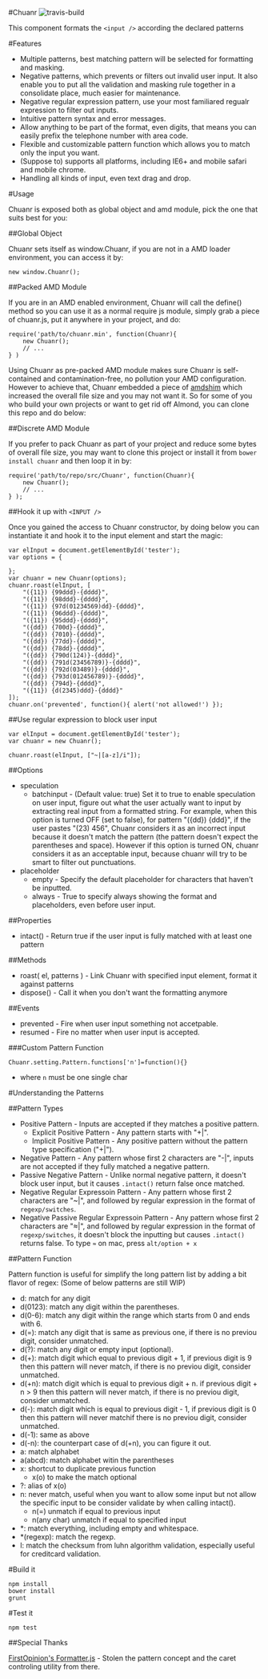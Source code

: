 #Chuanr ![travis-build](https://api.travis-ci.org/normanzb/chuanr.png)

This component formats the `<input />` according the declared patterns

#Features

* Multiple patterns, best matching pattern will be selected for formatting and masking.
* Negative patterns, which prevents or filters out invalid user input. It also enable you to put all the validation and masking rule together in a consolidate place, much easier for maintenance.
* Negative regular expression pattern, use your most familiared regualr expression to filter out inputs.
* Intuitive pattern syntax and error messages.
* Allow anything to be part of the format, even digits, that means you can easily prefix the telephone number with area code.
* Flexible and customizable pattern function which allows you to match only the input you want.
* (Suppose to) supports all platforms, including IE6+ and mobile safari and mobile chrome.
* Handling all kinds of input, even text drag and drop.

#Usage

Chuanr is exposed both as global object and amd module, pick the one that suits best for you:

##Global Object

Chuanr sets itself as window.Chuanr, if you are not in a AMD loader environment, you can access it by:

    new window.Chuanr();

##Packed AMD Module

If you are in an AMD enabled environment, Chuanr will call the define() method so you can use it as a normal require js module, simply grab a piece of chuanr.js, put it anywhere in your project, and do:

    require('path/to/chuanr.min', function(Chuanr){ 
        new Chuanr();
        // ...
    } )

Using Chuanr as pre-packed AMD module makes sure Chuanr is self-contained and contamination-free, no pollution your AMD configuration. However to achieve that, Chuanr embedded a piece of [amdshim](https://github.com/normanzb/amdshim) which increased the overall file size and you may not want it. So for some of you who build your own projects or want to get rid off Almond, you can clone this repo and do below: 

##Discrete AMD Module

If you prefer to pack Chuanr as part of your project and reduce some bytes of overall file size, you may want to clone this project or install it from `bower install chuanr` and then loop it in by:

    require('path/to/repo/src/Chuanr', function(Chuanr){ 
        new Chuanr();
        // ...
    } );

##Hook it up with `<INPUT />`

Once you gained the access to Chuanr constructor, by doing below you can instantiate it and hook it to the input element and start the magic:

    var elInput = document.getElementById('tester');
    var options = {

    };
    var chuanr = new Chuanr(options);
    chuanr.roast(elInput, [
        "({11}) {99ddd}-{dddd}",
        "({11}) {98ddd}-{dddd}",
        "({11}) {97d(01234569)dd}-{dddd}",
        "({11}) {96ddd}-{dddd}",
        "({11}) {95ddd}-{dddd}",
        "({dd}) {700d}-{dddd}",
        "({dd}) {7010}-{dddd}",
        "({dd}) {77dd}-{dddd}",
        "({dd}) {78dd}-{dddd}",
        "({dd}) {790d(124)}-{dddd}",
        "({dd}) {791d(23456789)}-{dddd}",
        "({dd}) {792d(03489)}-{dddd}",
        "({dd}) {793d(012456789)}-{dddd}",
        "({dd}) {794d}-{dddd}",
        "({11}) {d(2345)ddd}-{dddd}"
    ]);
    chuanr.on('prevented', function(){ alert('not allowed!') });

##Use regular expression to block user input

    var elInput = document.getElementById('tester');
    var chuanr = new Chuanr();
    
    chuanr.roast(elInput, ["~|[a-z]/i"]);

##Options

* speculation
    * batchinput - (Default value: true) Set it to true to enable speculation on user input, figure out what the user actually want to input by extracting real input from a formatted string. For example, when this option is turned OFF (set to false), for pattern "({dd}) {ddd}", if the user pastes "(23) 456", Chuanr considers it as an incorrect input because it doesn't match the pattern (the pattern doesn't expect the parentheses and space). However if this option is turned ON, chuanr considers it as an acceptable input, because chuanr will try to be smart to filter out punctuations.
* placeholder
    * empty - Specify the default placeholder for characters that haven't be inputted.
    * always - True to specify always showing the format and placeholders, even before user input.

##Properties

* intact() - Return true if the user input is fully matched with at least one pattern

##Methods

* roast( el, patterns ) - Link Chuanr with specified input element, format it against patterns
* dispose() - Call it when you don't want the formatting anymore

##Events

* prevented - Fire when user input something not accetpable.
* resumed - Fire no matter when user input is accepted.

###Custom Pattern Function

    Chuanr.setting.Pattern.functions['n']=function(){}

- where `n` must be one single char


#Understanding the Patterns


##Pattern Types

* Positive Pattern - Inputs are accepted if they matches a positive pattern.
    * Explicit Positive Pattern - Any pattern starts with "+|".
    * Implicit Positive Pattern - Any positive pattern without the pattern type specification ("+|").
* Negative Pattern - Any pattern whose first 2 characters are "-|", inputs are not accepted if they fully matched a negative pattern.
* Passive Negative Pattern - Unlike normal negative pattern, it doesn't block user input, but it causes `.intact()` return false once matched.
* Negative Regular Expressoin Pattern - Any pattern whose first 2 characters are "~|", and followed by regular expression in the format of `regexp/switches`.
* Negative Passive Regular Expressoin Pattern - Any pattern whose first 2 characters are "≈|", and followed by regular expression in the format of `regexp/switches`, it doesn't block the inputting but causes `.intact()` returns false. To type `≈` on mac, press `alt/option + x`

##Pattern Function

Pattern function is useful for simplify the long pattern list by adding a bit flavor of regex:
(Some of below patterns are still WIP)

* d: match for any digit
* d(0123): match any digit within the parentheses.
* d(0-6): match any digit within the range which starts from 0 and ends with 6.
* d(=): match any digit that is same as previous one, if there is no previou digit, consider unmatched.
* d(?): match any digit or empty input (optional).
* d(+): match digit which equal to previous digit + 1, if previous digit is 9 then this pattern will never match, if there is no previou digit, consider unmatched.
* d(+n): match digit which is equal to previous digit + n. if previous digit + n > 9 then this pattern will never match, if there is no previou digit, consider unmatched.
* d(-): match digit which is equal to previous digit - 1, if previous digit is 0 then this pattern will never matchif there is no previou digit, consider unmatched.
* d(-1): same as above
* d(-n): the counterpart case of d(+n), you can figure it out.
* a: match alphabet
* a(abcd): match alphabet witin the parentheses
* x: shortcut to duplicate previous function
    * x(o) to make the match optional 
* ?: alias of x(o)
* n: never match, useful when you want to allow some input but not allow the specific input to be consider validate by when calling intact(). 
    * n(=) unmatch if equal to previous input
    * n(any char) unmatch if equal to specified input
* *: match everything, including empty and whitespace.
* *(regexp): match the regexp. 
* l: match the checksum from luhn algorithm validation, especially useful for creditcard validation.


#Build it


    npm install
    bower install
    grunt


#Test it

    npm test

##Special Thanks

[FirstOpinion's Formatter.js](https://github.com/firstopinion/formatter.js) - Stolen the pattern concept and the caret controling utility from there.